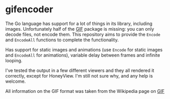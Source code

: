 gifencoder
==========

The Go language has support for a lot of things in its library, including images.
Unfortunately half of the [GIF](http://golang.org/pkg/image/gif/) package is missing: you can only decode files, not
encode them. This repository aims to provide the `Encode` and `EncodeAll` functions
to complete the functionality.

Has support for static images and animations (use `Encode` for static images and
`EncodeAll` for animations), variable delay between frames and infinite looping.

I've tested the output in a few different viewers and they all rendered it
correctly, except for HoneyView. I'm still not sure why, and any help is welcome.


All information on the GIF format was taken from the Wikipedia page on [GIF](https://en.wikipedia.org/wiki/Graphics_Interchange_Format)
